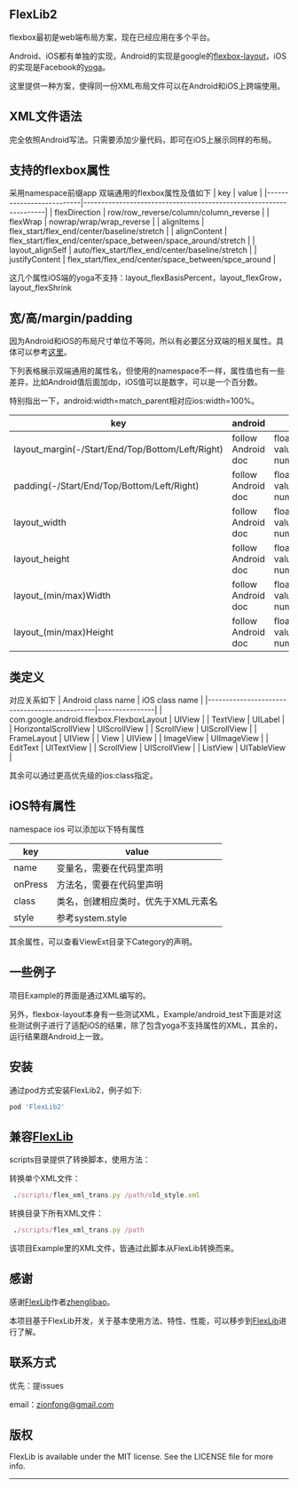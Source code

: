 
## FlexLib2

flexbox最初是web端布局方案，现在已经应用在多个平台。

Android、iOS都有单独的实现，Android的实现是google的[flexbox-layout](https://github.com/google/flexbox-layout.git)，iOS的实现是Facebook的[yoga](https://github.com/facebook/yoga.git)。

这里提供一种方案，使得同一份XML布局文件可以在Android和iOS上跨端使用。


## XML文件语法
完全依照Android写法。只需要添加少量代码，即可在iOS上展示同样的布局。


## 支持的flexbox属性

采用namespace前缀app 双端通用的flexbox属性及值如下
| key                      | value                                                             |
|--------------------------|-------------------------------------------------------------------|
| flexDirection            | row/row\_reverse/column/column\_reverse                           |
| flexWrap                 | nowrap/wrap/wrap\_reverse                                         |
| alignItems               | flex\_start/flex\_end/center/baseline/stretch                     |
| alignContent             | flex\_start/flex\_end/center/space\_between/space\_around/stretch |
| layout\_alignSelf        | auto/flex\_start/flex\_end/center/baseline/stretch                |
| justifyContent           | flex\_start/flex\_end/center/space\_between/spce\_around          |

这几个属性iOS端的yoga不支持：layout_flexBasisPercent，layout_flexGrow，layout_flexShrink


## 宽/高/margin/padding

因为Android和iOS的布局尺寸单位不等同，所以有必要区分双端的相关属性。具体可以参考[这里](https://juejin.im/entry/5a37bd866fb9a04509099d25)。

下列表格展示双端通用的属性名，但使用的namespace不一样，属性值也有一些差异，比如Android值后面加dp，iOS值可以是数字，可以是一个百分数。

特别指出一下，android:width=match_parent相对应ios:width=100%。


| key                  | android            | ios                         |
|----------------------|--------------------|-----------------------------|
| layout\_margin(-/Start/End/Top/Bottom/Left/Right)       | follow Android doc | float num value/percent num |
| padding(-/Start/End/Top/Bottom/Left/Right)              | follow Android doc | float num value/percent num |
| layout\_width        | follow Android doc | float num value/percent num |
| layout\_height     | follow Android doc | float num value/percent num |
| layout\_(min/max)Width        | follow Android doc | float num value/percent num |
| layout\_(min/max)Height    | follow Android doc | float num value/percent num |


## 类定义
对应关系如下
| Android class name                           | iOS class name |
|----------------------------------------------|----------------|
| com\.google\.android\.flexbox\.FlexboxLayout | UIView         |
| TextView                                     | UILabel        |
| HorizontalScrollView                         | UIScrollView   |
| ScrollView                                   | UIScrollView   |
| FrameLayout                                  | UIView         |
| View                                         | UIView         |
| ImageView                                    | UIImageView    |
| EditText                                     | UITextView     |
| ScrollView                                   | UIScrollView   |
| ListView                                     | UITableView    |

其余可以通过更高优先级的ios:class指定。


## iOS特有属性

namespace ios 可以添加以下特有属性

| key                             | value                                                                                                                          |
|---------------------------------|--------------------------------------------------------------------------------------------------------------------------------|
| name                            | 变量名，需要在代码里声明                                                                                                                            |
| onPress                         | 方法名，需要在代码里声明                                                                                                                            |
| class                           | 类名，创建相应类时，优先于XML元素名                                                                                                                             |
| style                           | 参考system.style                                                                                                                         |

其余属性，可以查看ViewExt目录下Category的声明。


## 一些例子
项目Example的界面是通过XML编写的。

另外，flexbox-layout本身有一些测试XML，Example/android_test下面是对这些测试例子进行了适配iOS的结果，除了包含yoga不支持属性的XML，其余的，运行结果跟Android上一致。


## 安装

通过pod方式安装FlexLib2，例子如下:

```ruby
pod 'FlexLib2'
```


## 兼容[FlexLib](https://github.com/zhenglibao/FlexLib.git)
scripts目录提供了转换脚本，使用方法：

转换单个XML文件：
```ruby
 ./scripts/flex_xml_trans.py /path/old_style.xml
```
转换目录下所有XML文件：
```ruby
 ./scripts/flex_xml_trans.py /path
```
该项目Example里的XML文件，皆通过此脚本从FlexLib转换而来。


## 感谢
感谢[FlexLib](https://github.com/zhenglibao/FlexLib.git)作者[zhenglibao](798393829@qq.com)。

本项目基于FlexLib开发，关于基本使用方法、特性、性能，可以移步到[FlexLib](https://github.com/zhenglibao/FlexLib.git)进行了解。

## 联系方式
优先：提issues

email：zionfong@gmail.com


## 版权

FlexLib is available under the MIT license. See the LICENSE file for more info.

---

